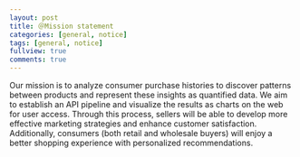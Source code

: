 ```yaml
---
layout: post
title: ＠Mission statement
categories: [general, notice]
tags: [general, notice]
fullview: true
comments: true
---
```


Our mission is to analyze consumer purchase histories to discover patterns between products and represent these insights as quantified data. 
We aim to establish an API pipeline and visualize the results as charts on the web for user access. 
Through this process, sellers will be able to develop more effective marketing strategies and enhance customer satisfaction. 
Additionally, consumers (both retail and wholesale buyers) will enjoy a better shopping experience with personalized recommendations.
<br>
<br>